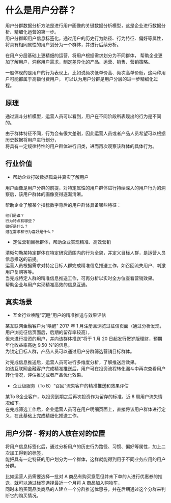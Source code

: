 # 什么是用户分群？

用户分群数据分析方法是进行用户画像的关键数据分析模型，这是企业进行数据分析、精细化运营的第一步。  
用户分群即用户信息标签化，通过用户的历史行为路径、行为特征、偏好等属性，将具有相同属性的用户划分为一个群体，并进行后续分析。

在用户分层基础上更精细的运营，将用户根据需求划分为不同群体，
帮助企业更加了解用户，洞察用户需求，制定差异化的产品、运营、销售、营销策略。

一般体现的是用户的行为表现上，比如说频次低单价高、频次高单价低，这两种用户可能都属于高额付费用户，
可以认为用户分群是用户分层的进一步精细化过程。  

## 原理

通过漏斗分析模型，运营人员可以看到，用户在不同阶段所表现出的行为是不同的。

由于群体特征不同，行为会有很大差别，因此运营人员或者产品人员希望可以根据历史数据将用户进行划分，  
将具有一定规律特性的用户群体进行归类，进而再次观察该群体的具体行为。  

## 行业价值

* 帮助企业打破数据孤岛并真实了解用户  

用户画像是用户分群的前提，对特定属性的用户群体进行持续深入的用户行为的洞察后，该用户群体的画像变得逐渐清晰。  

帮助企业了解某个指标数字背后的用户群体具备哪些特征：  

```
他们是谁？
行为特点有哪些？
偏好是什么？
潜在需求和行为喜好是什么？
```  

* 定位营销目标群体，帮助企业实现精准、高效营销  

清晰勾勒某特定群体在特定研究范围内的行为全貌，并定义目标人群，是运营人员信息推送的前提。  
运营人员根据需求对特定目标人群完成精准信息推送工作，如召回流失用户、刺激用户复购等等。  
当完成特定人群的精准信息推送工作，可再分析以实时全方位查看营销效果。  
帮助企业与用户实现精准高效的信息互通。

## 真实场景  

* 互金行业唤醒“沉睡”用户的精准推送与效果评估  

某互联网金融客户为“唤醒” 2017 年 1 月注册且浏览过征信页面（通过分析发现，用户浏览征信页面后，后期的留存率较高），  
但未进行投资的用户，并向该群体推送“将于 1 月 20 日起发行贺岁版理财，预期年化收益率高达 9.50 %”的信息。  
为锁定目标人群，产品人员可以通过用户分群筛选营销目标群体。  

对完成信息推送后，运营人员可进行多维度分析，了解推送后效果。  
如该互联网金融客户完成精准推送后，用户可在投资流程转化漏斗中再次查看用户转化情况，评估推送或者产品优化效果。   

* 企业级服务（To B）“召回”流失客户的精准推送和效果评估  

某To B企业客户，以投资到期之后再次投资作为留存的标准，近 8 周用户流失情况如下。  
在完成筛选工作后，企业运营人员可在用户明细页面上，直接将该用户群体进行定义，在此基础上完成精细化推送工作。  

## 用户分群 - 将对的人放在对的位置

将用户信息标签化后，通过分析用户的历史行为路径、习惯、偏好等属性，加上二次加工得到的标签，  
能把具有一定特征的用户划分为一个群体，这样就能得到用于不同业务应用的用户分群。  

比如运营人员需要选择一批对 A 商品有购买意愿但并未下单的人进行优惠券的推送，就可以通过标签选择最近一个月将 A 商品加入购物车，  
同时未购买同品类商品的人建立一个分群推送优惠券，并在后期通过这个分群来判断它的购买情况。  
